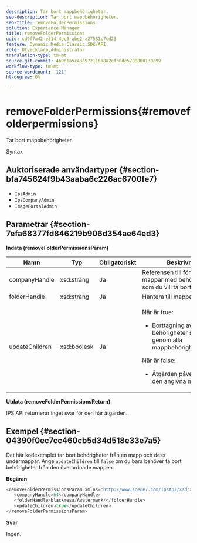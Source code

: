 ```yaml
---
description: Tar bort mappbehörigheter.
seo-description: Tar bort mappbehörigheter.
seo-title: removeFolderPermissions
solution: Experience Manager
title: removeFolderPermissions
uuid: cd9f7a42-e314-4ec9-abe2-a27581c7cd23
feature: Dynamic Media Classic,SDK/API
role: Utvecklare,Administratör
translation-type: tm+mt
source-git-commit: 469d1a5c43a972116a8a2efb0de5708800130a99
workflow-type: tm+mt
source-wordcount: '121'
ht-degree: 0%

---
```



# removeFolderPermissions{#removefolderpermissions}

Tar bort mappbehörigheter.

Syntax

## Auktoriserade användartyper {#section-bfa745624f9b43aaba6c226ac6700fe7}

* `IpsAdmin`
* `IpsCompanyAdmin`
* `ImagePortalAdmin`

## Parametrar {#section-7efa68377fd846219b906d354ae64ed3}

**Indata (removeFolderPermissionsParam)**

<table id="table_15223256C63C4F008BDB1DF6F0AFE6A8"> 
 <thead> 
  <tr> 
   <th colname="col1" class="entry"> Namn </th> 
   <th colname="col2" class="entry"> Typ </th> 
   <th colname="col3" class="entry"> Obligatoriskt </th> 
   <th colname="col4" class="entry"> Beskrivning </th> 
  </tr> 
 </thead>
 <tbody> 
  <tr> 
   <td colname="col1"> <span class="codeph"> <span class="varname"> companyHandle</span> </span> </td> 
   <td colname="col2"> <span class="codeph"> xsd:sträng</span> </td> 
   <td colname="col3"> Ja </td> 
   <td colname="col4"> Referensen till företaget med mappar med behörigheter som du vill ta bort. </td> 
  </tr> 
  <tr> 
   <td colname="col1"> <span class="codeph"> <span class="varname"> folderHandle</span> </span> </td> 
   <td colname="col2"> <span class="codeph"> xsd:sträng</span> </td> 
   <td colname="col3"> Ja </td> 
   <td colname="col4"> Hantera till mappen. </td> 
  </tr> 
  <tr> 
   <td colname="col1"> <span class="codeph"> <span class="varname"> updateChildren</span> </span> </td> 
   <td colname="col2"> <span class="codeph"> xsd:boolesk</span> </td> 
   <td colname="col3"> Ja </td> 
   <td colname="col4"> <p>När <span class="codeph"> är true</span>: 
     <ul id="ul_1305D060E0F34A61AA3C827E43F296E6"> 
      <li id="li_AB8705F3CEAD4B8A8F1C28291A6F7EC8">Borttagning av behörigheter sprids genom alla mappbehörighetsåtgärder. </li> 
     </ul> </p> <p>När <span class="codeph"> är false</span>: 
     <ul id="ul_19AEE80F1FC84B64AD623E050C12A0CD"> 
      <li id="li_B8B78851004C43DB8CB7958E380AF510">Åtgärden påverkar endast den angivna mappen. </li> 
     </ul> </p> </td> 
  </tr> 
 </tbody> 
</table>

**Utdata (removeFolderPermissionsReturn)**

IPS API returnerar inget svar för den här åtgärden.

## Exempel {#section-04390f0ec7cc460cb5d34d518e33e7a5}

Det här kodexemplet tar bort behörigheter från en mapp och dess undermappar. Ange `updateChildren` till `false` om du bara behöver ta bort behörigheter från den överordnade mappen.

**Begäran**

```java
<removeFolderPermissionsParam xmlns="http://www.scene7.com/IpsApi/xsd">
   <companyHandle>64</companyHandle>
   <folderHandle>blackmesa/Awatermark/</folderHandle>
   <updateChildren>true</updateChildren>
</removeFolderPermissionsParam>
```

**Svar**

Ingen.
